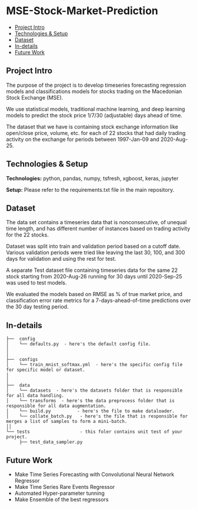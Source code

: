 # MSE-Stock-Market-Prediction
* [Project Intro](#project-intro)
* [Technologies & Setup](#technologies-&-setup)
* [Dataset](#dataset)
* [In-details](#in-details)
* [Future Work](#future-work)


## Project Intro
The purpose of the project is to develop timeseries forecasting regression models and classifications models for stocks trading on the Macedonian Stock Exchange (MSE).

We use statistical models, traditional machine learning, and deep learning models to predict the stock price 1/7/30 (adjustable) days ahead of time. 

The dataset that we have is containing stock exchange information like open/close price, volume, etc. for each of 22 stocks that had daily trading activity on the exchange for periods between 1997-Jan-09 and 2020-Aug-25.


## Technologies & Setup
**Technologies:**
python, pandas, numpy, tsfresh, xgboost, keras, jupyter

**Setup:**
Please refer to the requirements.txt file in the main repository.


## Dataset
The data set contains a timeseries data that is nonconsecutive, of unequal time length, and has different number of instances based on trading activity for the 22 stocks.

Dataset was split into train and validation period based on a cutoff date. Various validation periods were tried like leaving the last 30, 100, and 300 days for validation and using the rest for test.

A separate Test dataset file containing timeseries data for the same 22 stock starting from 2020-Aug-26 running for 30 days until 2020-Sep-25 was used to test models. 

We evaluated the models based on RMSE as % of true market price, and classification error rate metrics for a 7-days-ahead-of-time predictions over the 30 day testing period. 

## In-details
```
├──  config
│    └── defaults.py  - here's the default config file.
│
│
├──  configs  
│    └── train_mnist_softmax.yml  - here's the specific config file for specific model or dataset.
│ 
│
├──  data  
│    └── datasets  - here's the datasets folder that is responsible for all data handling.
│    └── transforms  - here's the data preprocess folder that is responsible for all data augmentation.
│    └── build.py  		   - here's the file to make dataloader.
│    └── collate_batch.py   - here's the file that is responsible for merges a list of samples to form a mini-batch.
││
└── tests					- this foler contains unit test of your project.
     ├── test_data_sampler.py
```

## Future Work
* Make Time Series Forecasting with Convolutional Neural Network Regressor
* Make Time Series Rare Events Regressor
* Automated Hyper-parameter tunning
* Make Ensemble of the best regressors
